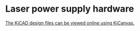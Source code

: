# Laser power supply hardware

[The KiCAD design files can be viewed online using KiCanvas.](https://kicanvas.org/?github=https%3A%2F%2Fgithub.com%2Ftvannoy%2Flaser-photogate%2Ftree%2Fhardware%2Fpcb%2Flipo-charger)
